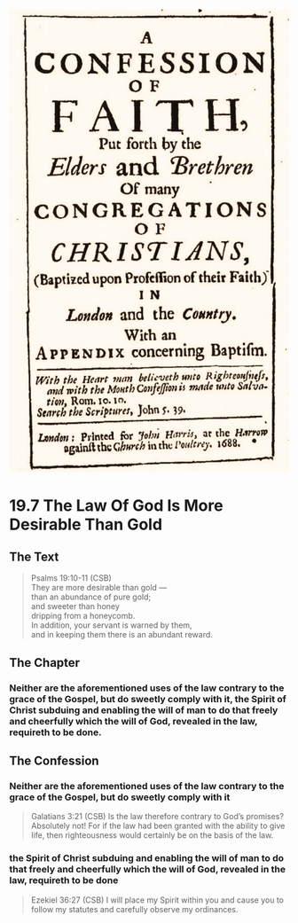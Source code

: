 <img class="intro-right" src="art-1689.png">

# 19.7 The Law Of God Is More Desirable Than Gold

## The Text

>Psalms 19:10-11 (CSB)  
>They are more desirable than gold —  
>than an abundance of pure gold;  
>and sweeter than honey  
>dripping from a honeycomb.  
>In addition, your servant is warned by them,  
>and in keeping them there is an abundant reward.

## The Chapter

### Neither are the aforementioned uses of the law contrary to the grace of the Gospel, but do sweetly comply with it, the Spirit of Christ subduing and enabling the will of man to do that freely and cheerfully which the will of God, revealed in the law, requireth to be done.

## The Confession

### Neither are the aforementioned uses of the law contrary to the grace of the Gospel, but do sweetly comply with it

>Galatians 3:21 (CSB) Is the law therefore contrary to God’s promises? Absolutely not! For if the law had been granted with the ability to give life, then righteousness would certainly be on the basis of the law.

### the Spirit of Christ subduing and enabling the will of man to do that freely and cheerfully which the will of God, revealed in the law, requireth to be done

>Ezekiel 36:27 (CSB) I will place my Spirit within you and cause you to follow my statutes and carefully observe my ordinances.
